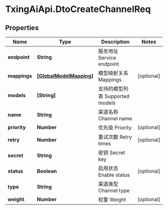 # TxingAiApi.DtoCreateChannelReq

## Properties

Name | Type | Description | Notes
------------ | ------------- | ------------- | -------------
**endpoint** | **String** | 服务地址 Service endpoint | 
**mappings** | [**[GlobalModelMapping]**](GlobalModelMapping.md) | 模型映射关系 Mappings | [optional] 
**models** | **[String]** | 支持的模型列表 Supported models | 
**name** | **String** | 渠道名称 Channel name | 
**priority** | **Number** | 优先级 Priority | [optional] 
**retry** | **Number** | 重试次数 Retry times | [optional] 
**secret** | **String** | 密钥 Secret key | 
**status** | **Boolean** | 启用状态 Enable status | [optional] 
**type** | **String** | 渠道类型 Channel type | 
**weight** | **Number** | 权重 Weight | [optional] 


